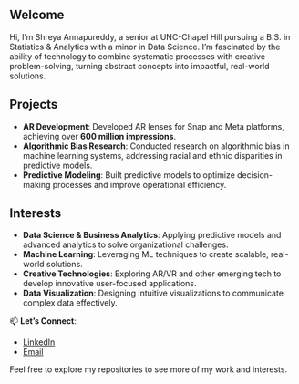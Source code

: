 ## Welcome  

Hi, I’m Shreya Annapureddy, a senior at UNC-Chapel Hill pursuing a B.S. in Statistics & Analytics with a minor in Data Science. I’m fascinated by the ability of technology to combine systematic processes with creative problem-solving, turning abstract concepts into impactful, real-world solutions.

## Projects  

- **AR Development**: Developed AR lenses for Snap and Meta platforms, achieving over **600 million impressions**.  
- **Algorithmic Bias Research**: Conducted research on algorithmic bias in machine learning systems, addressing racial and ethnic disparities in predictive models.  
- **Predictive Modeling**: Built predictive models to optimize decision-making processes and improve operational efficiency.  

## Interests  

- **Data Science & Business Analytics**: Applying predictive models and advanced analytics to solve organizational challenges.  
- **Machine Learning**: Leveraging ML techniques to create scalable, real-world solutions.  
- **Creative Technologies**: Exploring AR/VR and other emerging tech to develop innovative user-focused applications.  
- **Data Visualization**: Designing intuitive visualizations to communicate complex data effectively.  

📫 **Let’s Connect**:  
- [LinkedIn](https://linkedin.com/in/shreyanna/)  
- [Email](mailto:shreyanna0@gmail.com)  

Feel free to explore my repositories to see more of my work and interests.  
